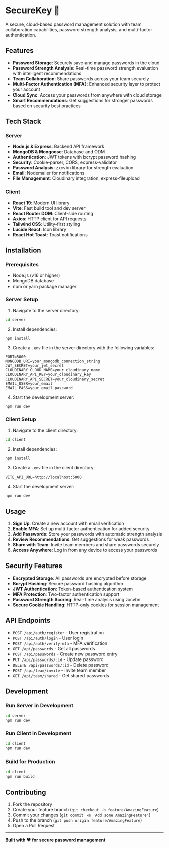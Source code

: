 # SecureKey 🔐

A secure, cloud-based password management solution with team collaboration capabilities, password strength analysis, and multi-factor authentication.

## Features

- **Password Storage**: Securely save and manage passwords in the cloud
- **Password Strength Analysis**: Real-time password strength evaluation with intelligent recommendations
- **Team Collaboration**: Share passwords across your team securely
- **Multi-Factor Authentication (MFA)**: Enhanced security layer to protect your account
- **Cloud Sync**: Access your passwords from anywhere with cloud storage
- **Smart Recommendations**: Get suggestions for stronger passwords based on security best practices

## Tech Stack

### Server
- **Node.js & Express**: Backend API framework
- **MongoDB & Mongoose**: Database and ODM
- **Authentication**: JWT tokens with bcrypt password hashing
- **Security**: Cookie-parser, CORS, express-validator
- **Password Analysis**: zxcvbn library for strength evaluation
- **Email**: Nodemailer for notifications
- **File Management**: Cloudinary integration, express-fileupload

### Client
- **React 19**: Modern UI library
- **Vite**: Fast build tool and dev server
- **React Router DOM**: Client-side routing
- **Axios**: HTTP client for API requests
- **Tailwind CSS**: Utility-first styling
- **Lucide React**: Icon library
- **React Hot Toast**: Toast notifications

## Installation

### Prerequisites
- Node.js (v16 or higher)
- MongoDB database
- npm or yarn package manager

### Server Setup

1. Navigate to the server directory:
```bash
cd server
```

2. Install dependencies:
```bash
npm install
```

3. Create a `.env` file in the server directory with the following variables:
```env
PORT=5000
MONGODB_URI=your_mongodb_connection_string
JWT_SECRET=your_jwt_secret
CLOUDINARY_CLOUD_NAME=your_cloudinary_name
CLOUDINARY_API_KEY=your_cloudinary_key
CLOUDINARY_API_SECRET=your_cloudinary_secret
EMAIL_USER=your_email
EMAIL_PASS=your_email_password
```

4. Start the development server:
```bash
npm run dev
```

### Client Setup

1. Navigate to the client directory:
```bash
cd client
```

2. Install dependencies:
```bash
npm install
```

3. Create a `.env` file in the client directory:
```env
VITE_API_URL=http://localhost:5000
```

4. Start the development server:
```bash
npm run dev
```

## Usage

1. **Sign Up**: Create a new account with email verification
2. **Enable MFA**: Set up multi-factor authentication for added security
3. **Add Passwords**: Store your passwords with automatic strength analysis
4. **Review Recommendations**: Get suggestions for weak passwords
5. **Share with Team**: Invite team members and share passwords securely
6. **Access Anywhere**: Log in from any device to access your passwords

## Security Features

- **Encrypted Storage**: All passwords are encrypted before storage
- **Bcrypt Hashing**: Secure password hashing algorithm
- **JWT Authentication**: Token-based authentication system
- **MFA Protection**: Two-factor authentication support
- **Password Strength Scoring**: Real-time analysis using zxcvbn
- **Secure Cookie Handling**: HTTP-only cookies for session management

## API Endpoints

- `POST /api/auth/register` - User registration
- `POST /api/auth/login` - User login
- `POST /api/auth/verify-mfa` - MFA verification
- `GET /api/passwords` - Get all passwords
- `POST /api/passwords` - Create new password entry
- `PUT /api/passwords/:id` - Update password
- `DELETE /api/passwords/:id` - Delete password
- `POST /api/team/invite` - Invite team member
- `GET /api/team/shared` - Get shared passwords

## Development

### Run Server in Development
```bash
cd server
npm run dev
```

### Run Client in Development
```bash
cd client
npm run dev
```

### Build for Production
```bash
cd client
npm run build
```

## Contributing

1. Fork the repository
2. Create your feature branch (`git checkout -b feature/AmazingFeature`)
3. Commit your changes (`git commit -m 'Add some AmazingFeature'`)
4. Push to the branch (`git push origin feature/AmazingFeature`)
5. Open a Pull Request

---

**Built with ❤️ for secure password management**
